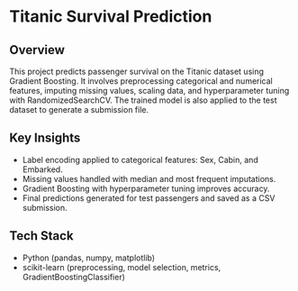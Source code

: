 # Titanic Survival Prediction

## Overview
This project predicts passenger survival on the Titanic dataset using Gradient Boosting. It involves preprocessing categorical and numerical features, imputing missing values, scaling data, and hyperparameter tuning with RandomizedSearchCV. The trained model is also applied to the test dataset to generate a submission file.

## Key Insights
- Label encoding applied to categorical features: Sex, Cabin, and Embarked.
- Missing values handled with median and most frequent imputations.
- Gradient Boosting with hyperparameter tuning improves accuracy.
- Final predictions generated for test passengers and saved as a CSV submission.

## Tech Stack
- Python (pandas, numpy, matplotlib)
- scikit-learn (preprocessing, model selection, metrics, GradientBoostingClassifier)
